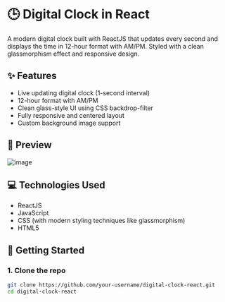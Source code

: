# 🕒 Digital Clock in React

A modern digital clock built with ReactJS that updates every second and displays the time in 12-hour format with AM/PM. Styled with a clean glassmorphism effect and responsive design.

## ✨ Features

- Live updating digital clock (1-second interval)
- 12-hour format with AM/PM
- Clean glass-style UI using CSS backdrop-filter
- Fully responsive and centered layout
- Custom background image support

## 📸 Preview

![image](https://github.com/user-attachments/assets/6d9fc459-f399-476e-9bee-027c8ff9e9d0)

## 💻 Technologies Used

- ReactJS
- JavaScript
- CSS (with modern styling techniques like glassmorphism)
- HTML5

## 🚀 Getting Started

### 1. Clone the repo

```bash
git clone https://github.com/your-username/digital-clock-react.git
cd digital-clock-react
